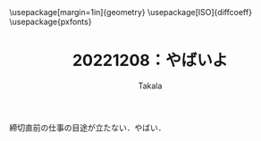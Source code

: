 ﻿---
title: 20221208：やばいよ
yesterday: 20221207
tomorrow: 20221209
days: 77
author: Takala
header-includes:
  - \usepackage[margin=1in]{geometry}
  - \usepackage[ISO]{diffcoeff}
  - \usepackage{pxfonts}
---

締切直前の仕事の目途が立たない．やばい．

